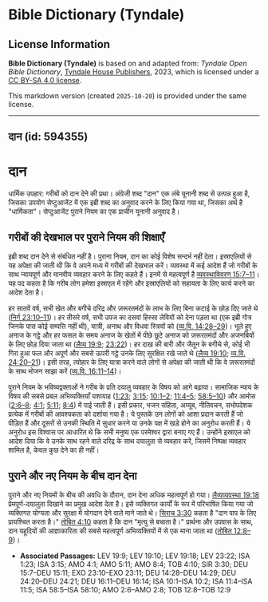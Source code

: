 # Bible Dictionary (Tyndale)

## License Information

**Bible Dictionary (Tyndale)** is based on and adapted from: _Tyndale Open Bible Dictionary_, [Tyndale House Publishers](https://tyndaleopenresources.com/), 2023, which is licensed under a [CC BY-SA 4.0 license](https://creativecommons.org/licenses/by-sa/4.0/legalcode.en).

This markdown version (created `2025-10-20`) is provided under the same license.



--------------------------------

## दान (id: 594355)

दान
===

धार्मिक उपहार: गरीबों को दान देने की प्रथा। अंग्रेजी शब्द "दान" एक लंबे यूनानी शब्द से उत्पन्न हुआ है, जिसका उपयोग सेप्टुआजेंट में एक इब्री शब्द का अनुवाद करने के लिए किया गया था, जिसका अर्थ है "धार्मिकता"। सेप्टुआजेंट पुराने नियम का एक प्राचीन यूनानी अनुवाद है।

गरीबों की देखभाल पर पुराने नियम की शिक्षाएँ
-------------------------------------------

इब्री शब्द दान देने से संबंधित नहीं है। पुराना नियम, दान का कोई विशेष सन्दर्भ नहीं देता। इस्राएलियों से यह अपेक्षा की जाती थी कि वे अपने मध्य में गरीबों की देखभाल करें। व्यवस्था में कई आदेश हैं जो गरीबों के साथ न्यायपूर्ण और मानवीय व्यवहार करने के लिए कहते हैं। इनमें से महत्वपूर्ण है [व्यवस्थाविवरण 15:7–11](https://ref.ly/Deut15:7-Deut15:11)। यह पद कहता है कि गरीब लोग हमेशा इस्राएल में रहेंगे और इस्राएलियों को सहायता के लिए कार्य करने का आदेश देता है।

हर सातवें वर्ष, सभी खेत और बगीचे दरिद्र और ज़रूरतमंदों के लाभ के लिए बिना कटाई के छोड़ दिए जाते थे ([निर्ग 23:10–11](https://ref.ly/Exod23:10-Exod23:11))। हर तीसरे वर्ष, सभी उपज का दसवां हिस्सा लेवियों को देना पड़ता था (एक इब्री गोत्र जिनके पास कोई सम्पत्ति नहीं थी), यात्री, अनाथ और विधवा स्त्रियों को ([व्य.वि. 14:28–29](https://ref.ly/Deut14:28-Deut14:29))। भूले हुए अनाज के गट्ठे और हर फसल के समय अनाज के खेतों में पीछे छूटे अनाज को ज़रूरतमंदों और अजनबियों के लिए छोड़ दिया जाता था ([लैव्य 19:9](https://ref.ly/Lev19:9); [23:22](https://ref.ly/Lev23:22))। हर दाख की बारी और जैतून के बगीचे से, कोई भी गिरा हुआ फल और अपूर्ण और सबसे ऊपरी गट्ठे उनके लिए सुरक्षित रखे जाते थे ([लैव्य 19:10](https://ref.ly/Lev19:10); [व्य.वि. 24:20–21](https://ref.ly/Deut24:20-Deut24:21))। इसी तरह, त्योहार के लिए यात्रा करने वाले लोगों से अपेक्षा की जाती थी कि वे ज़रूरतमंदों के साथ भोजन साझा करें ([व्य.वि. 16:11–14](https://ref.ly/Deut16:11-Deut16:14))।

पुराने नियम के भविष्यद्वक्ताओं ने गरीब के प्रति दयालु व्यवहार के विषय को आगे बढ़ाया। सामाजिक न्याय के विषय की सबसे प्रबल अभिव्यक्तियाँ यशायाह ([1:23](https://ref.ly/Isa1:23); [3:15](https://ref.ly/Isa3:15); [10:1–2](https://ref.ly/Isa10:1-Isa10:2); [11:4–5](https://ref.ly/Isa11:4-Isa11:5); [58:5–10](https://ref.ly/Isa58:5-Isa58:10)) और आमोस ([2:6–8](https://ref.ly/Amos2:6-Amos2:8); [4:1](https://ref.ly/Amos4:1); [5:11](https://ref.ly/Amos5:11); [8:4](https://ref.ly/Amos8:4)) में पाई जाती हैं। इसी प्रकार, भजन संहिता, अय्यूब, नीतिवचन, सभोपदेशक प्रत्येक में गरीबों की आवश्यकता को दर्शाया गया है। ये पुस्तकें उन लोगों को आशा प्रदान करती हैं जो पीड़ित हैं और दूसरों से उनकी स्थिति में सुधार करने या उनके पक्ष में खड़े होने का अनुरोध करती हैं। ये अनुरोध इस विश्वास पर आधारित थे कि सभी मनुष्य एक परमेश्वर द्वारा बनाए गए हैं। उन्होंने इस्राएल को आदेश दिया कि वे उनके साथ रहने वाले दरिद्र के साथ दयालुता से व्यवहार करें, जिसमें निष्पक्ष व्यवहार शामिल है, केवल कुछ देने का ही नहीं।

पुराने और नए नियम के बीच दान देना
---------------------------------

पुराने और नए नियमों के बीच की अवधि के दौरान, दान देना अधिक महत्वपूर्ण हो गया। [लैव्यव्यवस्था 19:18](https://ref.ly/Lev19:18) प्रेमपूर्ण\-दयालुता दिखाने का प्रमुख आदेश देता है। इसे व्यक्तिगत कार्यों के रूप में परिभाषित किया गया जो व्यक्तिगत योग्यता और सुरक्षा में योगदान देने वाले माने जाते थे। [सिराच 3:30](https://ref.ly/Sir3:30) कहता है "दान पाप के लिए प्रायश्चित करता है।" [तोबित 4:10](https://ref.ly/Tob4:10) कहता है कि दान "मृत्यु से बचाता है।" प्रार्थना और उपवास के साथ, दान यहूदियों की आज्ञाकारिता की सबसे महत्वपूर्ण अभिव्यक्तियों में से एक माना जाता था ([तोबित 12:8–9](https://ref.ly/Tob12:8-Tob12:9))।

* **Associated Passages:** LEV 19:9; LEV 19:10; LEV 19:18; LEV 23:22; ISA 1:23; ISA 3:15; AMO 4:1; AMO 5:11; AMO 8:4; TOB 4:10; SIR 3:30; DEU 15:7–DEU 15:11; EXO 23:10–EXO 23:11; DEU 14:28–DEU 14:29; DEU 24:20–DEU 24:21; DEU 16:11–DEU 16:14; ISA 10:1–ISA 10:2; ISA 11:4–ISA 11:5; ISA 58:5–ISA 58:10; AMO 2:6–AMO 2:8; TOB 12:8–TOB 12:9

